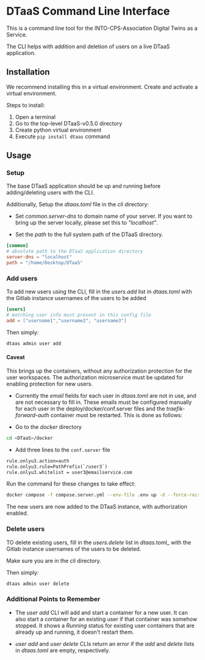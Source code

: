 # DTaaS Command Line Interface

This is a command line tool for the
INTO-CPS-Association Digital Twins as a Service.

The CLI helps with addition and deletion of
users on a live DTaaS application.

## Installation

We recommend installing this in a virtual environment.
Create and activate a virtual environment.

Steps to install:

1. Open a terminal
1. Go to the top-level DTaaS-v0.5.0 directory
1. Create python virtual environment
1. Execute `pip install dtaas` command

## Usage

### Setup

The base DTaaS application should be up and
running before adding/deleting users with the CLI.

Additionally,
Setup the _dtaas.toml_ file in the _cli_ directory:

- Set _common.server-dns_ to domain name of your server.
  If you want to bring up the server locally,
  please set this to _"localhost"_.

- Set the _path_ to the full system path
  of the DTaaS directory.

```toml
[common]
# absolute path to the DTaaS application directory
server-dns = "localhost"
path = "/home/Desktop/DTaaS"
```

### Add users

To add new users using the CLI, fill in the
_users.add_ list in
_dtaas.toml_ with the Gitlab instance
usernames of the users to be added

```toml
[users]
# matching user info must present in this config file
add = ["username1","username2", "username3"]
```

Then simply:

```bash
dtaas admin user add
```

#### Caveat

This brings up the containers, without any authorization
protection for the user workspaces. The authorization
microservice must be updated for enabling protection for new users.

- Currently the _email_ fields for each user in
  _dtaas.toml_ are not in use, and are not necessary
  to fill in. These emails must be configured manually
  for each user in the
  deploy/docker/conf.server files and the _traefik-forward-auth_
  container must be restarted. This is done as follows:

- Go to the _docker_ directory

```bash
cd <DTaaS>/docker
```

- Add three lines to the `conf.server` file

```txt
rule.onlyu3.action=auth
rule.onlyu3.rule=PathPrefix(`/user3`)
rule.onlyu3.whitelist = user3@emailservice.com
```

Run the command for these changes to take effect:

```bash
docker compose -f compose.server.yml --env-file .env up -d --force-recreate traefik-forward-auth
```

The new users are now added to the DTaaS
instance, with authorization enabled.

### Delete users

TO delete existing users, fill in the _users.delete_ list in
_dtaas_.toml_ with the Gitlab instance
usernames of the users to be deleted.

Make sure you are in the _cli_ directory.

Then simply:

```bash
dtaas admin user delete
```

### Additional Points to Remember

- The _user add_ CLI will add and start a
  container for a new user.
  It can also start a container for an existing
  user if that container was somehow stopped.
  It shows a _Running_ status for existing user
  containers that are already up and running,
  it doesn't restart them.

- _user add_ and _user delete_ CLIs return an
  error if the _add_ and _delete_ lists in
  _dtaas.toml_ are empty, respectively.
